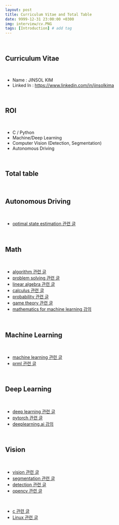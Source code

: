 ```yaml
---
layout: post
title: Curriculum Vitae and Total Table
date: 9999-12-31 23:00:00 +0300
img: interview/cv.PNG
tags: [Introduction] # add tag
---
```


<br>

## Curriculum Vitae

<br>

- Name : JINSOL KIM
- Linked In : https://www.linkedin.com/in/jinsolkima

<br>

## **ROI**

<br>

- C / Python
- Machine/Deep Learning
- Computer Vision (Detection, Segmentation)
- Autonomous Driving

<br>

## **Total table**

<br>

## **Autonomous Driving**

<br>

- [optimal state estimation 관련 글](https://gaussian37.github.io/autodrive-ose-table/)

<br>

## **Math**

<br>

- [algorithm 관련 글](https://gaussian37.github.io/math-algorithm-table/)
- [problem solving 관련 글](https://gaussian37.github.io/math-ps-table/)
- [linear algebra 관련 글](https://gaussian37.github.io/math-la-table/)
- [calculus 관련 글](https://gaussian37.github.io/math-calculus-Table/)
- [probability 관련 글](https://gaussian37.github.io/math-pb-table/)
- [game theory 관련 글](https://gaussian37.github.io/math-game-table/)
- [mathematics for machine learning 강의](https://gaussian37.github.io/math-mfml-table/)

<br>

## **Machine Learning**

<br>

- [machine learning 관련 글](https://gaussian37.github.io/ml-concept-table/)
- [prml 관련 글](https://gaussian37.github.io/ml-prml-table/)

<br>

## **Deep Learning**

<br>

- [deep learning 관련 글](https://gaussian37.github.io/dl-concept-table/)
- [pytorch 관련 글](https://gaussian37.github.io/dl-pytorch-table/)
- [deeplearning.ai 강의](https://gaussian37.github.io/dl-dlai-table/)

<br>

## **Vision**

<br>

- [vision 관련 글](https://gaussian37.github.io/vision-concept-table/)
- [segmentation 관련 글](https://gaussian37.github.io/vision-segmentation-table/)
- [detection 관련 글](https://gaussian37.github.io/vision-detection-table/)
- [opencv 관련 글](https://gaussian37.github.io/vision-opencv-table/)

<br>

- [c 관련 글](https://gaussian37.github.io/c-concept-table/)
- [Linux 관련 글](https://gaussian37.github.io/c-linux-table/)
